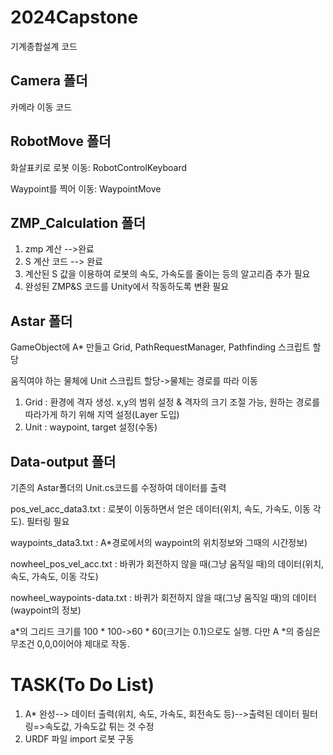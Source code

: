 # 2024Capstone
기계종합설계 코드

## Camera 폴더
카메라 이동 코드

## RobotMove 폴더
화살표키로 로봇 이동: RobotControlKeyboard

Waypoint를 찍어 이동: WaypointMove

## ZMP_Calculation 폴더
1. zmp  계산 -->완료
2. S 계산 코드 --> 완료
3. 계산된 S 값을 이용하여 로봇의 속도, 가속도를 줄이는 등의 알고리즘 추가 필요
4. 완성된 ZMP&S 코드를 Unity에서 작동하도록 변환 필요

## Astar 폴더
GameObject에 A* 만들고 Grid, PathRequestManager, Pathfinding 스크립트 할당

움직여야 하는 물체에 Unit 스크립트 할당->물체는 경로를 따라 이동

1. Grid : 환경에 격자 생성. x,y의 범위 설정 & 격자의 크기 조절 가능, 원하는 경로를 따라가게 하기 위해 지역 설정(Layer 도입)
2. Unit : waypoint, target 설정(수동)

## Data-output 폴더
기존의 Astar폴더의 Unit.cs코드를 수정하여 데이터를 출력

pos_vel_acc_data3.txt : 로봇이 이동하면서 얻은 데이터(위치, 속도, 가속도, 이동 각도). 필터링 필요

waypoints_data3.txt : A*경로에서의 waypoint의 위치정보와 그때의 시간정보)



nowheel_pos_vel_acc.txt : 바퀴가 회전하지 않을 때(그냥 움직일 때)의 데이터(위치, 속도, 가속도, 이동 각도)

nowheel_waypoints-data.txt : 바퀴가 회전하지 않을 때(그냥 움직일 때)의 데이터(waypoint의 정보)


a*의 그리드 크기를 100 * 100->60 * 60(크기는 0.1)으로도 실행. 다만 A *의 중심은 무조건 0,0,0이어야 제대로 작동. 

# TASK(To Do List)
1. A* 완성--> 데이터 출력(위치, 속도, 가속도, 회전속도 등)-->출력된 데이터 필터링=>속도값, 가속도값 튀는 것 수정
2. URDF 파일 import 로봇 구동
